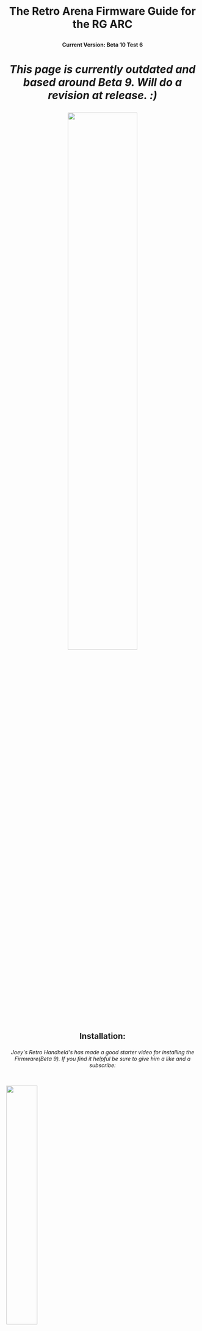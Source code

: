 # <p align=center>The Retro Arena Firmware Guide for the RG ARC</p>
#### **<p align=center>Current Version: Beta 10 Test 6</p>**

# ***<p align=center>This page is currently outdated and based around Beta 9. Will do a revision at release. :)</p>***

<p align=center><img src=https://i.imgur.com/lTJdQyN.jpg width=60%></p>

<br>

## <p align=center>Installation:</p>

*<p align=center>Joey's Retro Handheld's has made a good starter video for installing the Firmware(Beta 9). If you find it helpful be sure to give him a like and a subscribe:</p>*

<br>

 [<img src=https://img.youtube.com/vi/dTAqpZinv2M/0.jpg width=40%>](https://www.youtube.com/watch?v=dTAqpZinv2M)

<br>
<br>

## <p align=center>Known Issues:</p>

- *Attempting to manually scrape in the Edit Metadata section of a Rom causes EmulationStation to crash and restart*
- *Nintendo 64 games in 7z or zip files are not detected. This can be fixed by adding ".zip .ZIP .7z .7Z" extensions to the Nintendo - 64 section of the es_systems.cfg file. This file can be found in ./etc/emulationstation/*
- After opening Arcupdate Select+Start makes the system lock up instead of exiting the program. The only way out is to hold the power button to shut the device down.

<br>
<br>

## <p align=center>FAQ & Troubleshooting:</p>

### 1. What software should I use to flash my Micro SD Card?

###### ***The community considers [Rufus](https://rufus.ie) to be the most reliable.***

### 2. What format should my Micro SD Cards be in?

###### ***Your TF1/SD1 card will have the correct formatting applied when you flash the image with Rufus. Your TF2/SD2 card may be formatted ExFat or NTFS but it is recommended to use NTFS.***

### 3. I've installed TheRA Custom Firmware onto my MicroSD Card but the screen is black when I turn it on. What should I do?

###### ***This can happen if the image didn't properly flash or it has been flashed on a poor quality 16GB Micro SD card that doesn't truthfully have 16GB(i.e. the stock RG ARC OS Card). If it's a known good card then try Re-Flashing the image on a different computer or with a different Micro SD Card Reader.***

### 4. How do I switch my Rom storage to/from SD Card 1 and SD Card 2?

###### ***Go to the Main Menu, select Options -> Advanced. Switch to SD2 for Roms or Switch to main SD for Roms will be in the directory depending on what you already have active.***

### 5. How do I connect to WiFi?

###### ***Go to the Retroarch folder in the Main Menu and open Retroarch. Go to Settings -> Wi-Fi -> Connect to Network.***

### 6. My Networks are missing in the Retroarch Wi-Fi -> Connect to Network Menu. How do I make them appear?

###### ***If Retroarch Scans for Networks and doesn't find your Network you will need to back out with the B button twice and Quit Retroarch. In the Main Menu go to Options -> Advanced -> WIFION(Options -> WIFION if you have folders hidden) and your system will reboot. Once you go back to Connect to Network in Retroarch your Networks should now appear.***

### 7. How do I update the software?

###### ***Once you are connected to Wifi you can go into Options -> Arcupdate to open the OTA Update Software. By default it will have "Updating to the latest Version" highlighted and you will only need to press the A button to confirm. Once the update has completed and you are back at the Main Menu go to Options -> Fix Permissions. After the Fix Permissions script sends you back to the Main Menu press the Start Button and go down the menu to Quit -> Restart.***

### 8. My power button doesn't put the ARC into Sleep Mode and/or my Volume Buttons aren't working. What should I do?

###### ***Go to the Main Menu, select Options -> Fix Permissions. After the Fix Permissions script sends you back to the Main Menu press the Start Button and go down the menu to Quit -> Restart.***

### 9. Scraper tells me to "Refresh update games lists to apply changes" but how do I update the game list?

###### ***Press the Start Button in the Main Menu, go to Quit at the bottom and select to Restart EmulationStation to update your Game Lists. In some cases your games may fail to show the correct images until you Restart System instead.***

### 10. How do I change my Theme?

###### ***Go to the Main Menu, select Options -> Misc -> Thememaster to download new Themes. Some themes are not fully compatible and will have text alignment/size issues(i.e. ES-THEME-EPICNOIR). Avoid ES-THEME-RETRONEON as it is completely broken with missing text. If you happen to get yourself locked on an unreadable theme just press the B Button a bunch of times to make sure you are in the Main Menu. Then press: Start Button, Down, A, A, UP, A, B.***

### 11. How do I open the Configuration Menu while playing a game?

###### ***By default this is set to L2 + R2 for Retroarch based emulators and can be changed within the Retroarch Input -> Hotkeys Settings. For Yaba Sanshiro Standalone(Sega Saturn) you can use the Select Button.***

### 12. Why do I not see the C and Z buttons in the Retroarch controller configuration?

###### ***Within Retroarch the setting for Z will be the L3 button and C will be the R3 button.***

### 13. How do I exit a game?

###### ***By default this is set to F(Function Key on the top of the device) twice.***

### 14. How do I use SSH for file transfers over WiFi?

###### ***[Filezilla](https://filezilla-project.org) is recommended as it's free and easy to use. In Filezilla Select File -> Site Manager. When creating a New Site select the Protocol as SFTP and enter the IP address of your RG ARC. You can obtain this by pressing the Start Button in the Main Menu of your RG ARC(When connected to Wifi it will show at the bottom center of the screen).***

###### ***Logon Type: Normal<br> Login: ark<br> Password: ark***

###### ***After pressing Connect you should now be able to access your RG ARC's file system remotely. For Reference ../roms2 is the directory for the Micro SD Card in the second slot.***

### 15. I want to go back to the stock firmware. Where can I download it?

###### ***You can download the stock firmware at [Anbernic's Website](https://win.anbernic.com/download/289.html).***


<br>
<br>
<br>

*<p align=center> Much thanks to TechToyTinker for bringing this cfw to the fans of the RG ARC. You can find his YouTube Tutorials here:<br> https://www.youtube.com/@TechToyTinkerCompany </p>*

<br>
